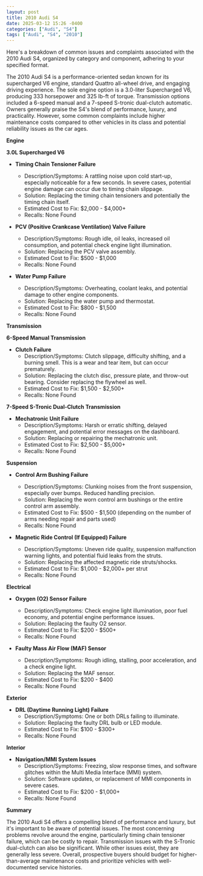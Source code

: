 ```yaml
---
layout: post
title: 2010 Audi S4
date: 2025-03-12 15:26 -0400
categories: ["Audi", "S4"]
tags: ["Audi", "S4", "2010"]
---
```

Here's a breakdown of common issues and complaints associated with the 2010 Audi S4, organized by category and component, adhering to your specified format.

The 2010 Audi S4 is a performance-oriented sedan known for its supercharged V6 engine, standard Quattro all-wheel drive, and engaging driving experience. The sole engine option is a 3.0-liter Supercharged V6, producing 333 horsepower and 325 lb-ft of torque. Transmission options included a 6-speed manual and a 7-speed S-tronic dual-clutch automatic. Owners generally praise the S4's blend of performance, luxury, and practicality. However, some common complaints include higher maintenance costs compared to other vehicles in its class and potential reliability issues as the car ages.

**Engine**

**3.0L Supercharged V6**

*   **Timing Chain Tensioner Failure**
    *   Description/Symptoms: A rattling noise upon cold start-up, especially noticeable for a few seconds. In severe cases, potential engine damage can occur due to timing chain slippage.
    *   Solution: Replacing the timing chain tensioners and potentially the timing chain itself.
    *   Estimated Cost to Fix: $2,000 - $4,000+
    *   Recalls: None Found

*   **PCV (Positive Crankcase Ventilation) Valve Failure**
    *   Description/Symptoms: Rough idle, oil leaks, increased oil consumption, and potential check engine light illumination.
    *   Solution: Replacing the PCV valve assembly.
    *   Estimated Cost to Fix: $500 - $1,000
    *   Recalls: None Found

*   **Water Pump Failure**
    *   Description/Symptoms: Overheating, coolant leaks, and potential damage to other engine components.
    *   Solution: Replacing the water pump and thermostat.
    *   Estimated Cost to Fix: $800 - $1,500
    *   Recalls: None Found

**Transmission**

**6-Speed Manual Transmission**
*   **Clutch Failure**
    *   Description/Symptoms: Clutch slippage, difficulty shifting, and a burning smell. This is a wear and tear item, but can occur prematurely.
    *   Solution: Replacing the clutch disc, pressure plate, and throw-out bearing. Consider replacing the flywheel as well.
    *   Estimated Cost to Fix: $1,500 - $2,500+
    *   Recalls: None Found

**7-Speed S-Tronic Dual-Clutch Transmission**

*   **Mechatronic Unit Failure**
    *   Description/Symptoms: Harsh or erratic shifting, delayed engagement, and potential error messages on the dashboard.
    *   Solution: Replacing or repairing the mechatronic unit.
    *   Estimated Cost to Fix: $2,500 - $5,000+
    *   Recalls: None Found

**Suspension**

*   **Control Arm Bushing Failure**
    *   Description/Symptoms: Clunking noises from the front suspension, especially over bumps. Reduced handling precision.
    *   Solution: Replacing the worn control arm bushings or the entire control arm assembly.
    *   Estimated Cost to Fix: $500 - $1,500 (depending on the number of arms needing repair and parts used)
    *   Recalls: None Found

*   **Magnetic Ride Control (If Equipped) Failure**
    *   Description/Symptoms: Uneven ride quality, suspension malfunction warning lights, and potential fluid leaks from the struts.
    *   Solution: Replacing the affected magnetic ride struts/shocks.
    *   Estimated Cost to Fix: $1,000 - $2,000+ per strut
    *   Recalls: None Found

**Electrical**

*   **Oxygen (O2) Sensor Failure**
    *   Description/Symptoms: Check engine light illumination, poor fuel economy, and potential engine performance issues.
    *   Solution: Replacing the faulty O2 sensor.
    *   Estimated Cost to Fix: $200 - $500+
    *   Recalls: None Found

*   **Faulty Mass Air Flow (MAF) Sensor**
    *   Description/Symptoms: Rough idling, stalling, poor acceleration, and a check engine light.
    *   Solution: Replacing the MAF sensor.
    *   Estimated Cost to Fix: $200 - $400
    *   Recalls: None Found

**Exterior**

*   **DRL (Daytime Running Light) Failure**
    *   Description/Symptoms: One or both DRLs failing to illuminate.
    *   Solution: Replacing the faulty DRL bulb or LED module.
    *   Estimated Cost to Fix: $100 - $300+
    *   Recalls: None Found

**Interior**

*   **Navigation/MMI System Issues**
    *   Description/Symptoms: Freezing, slow response times, and software glitches within the Multi Media Interface (MMI) system.
    *   Solution: Software updates, or replacement of MMI components in severe cases.
    *   Estimated Cost to Fix: $200 - $1,000+
    *   Recalls: None Found

**Summary**

The 2010 Audi S4 offers a compelling blend of performance and luxury, but it's important to be aware of potential issues. The most concerning problems revolve around the engine, particularly timing chain tensioner failure, which can be costly to repair. Transmission issues with the S-Tronic dual-clutch can also be significant. While other issues exist, they are generally less severe. Overall, prospective buyers should budget for higher-than-average maintenance costs and prioritize vehicles with well-documented service histories.

